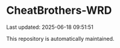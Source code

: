 # CheatBrothers-WRD

Last updated: 2025-06-18 09:51:51

This repository is automatically maintained.
